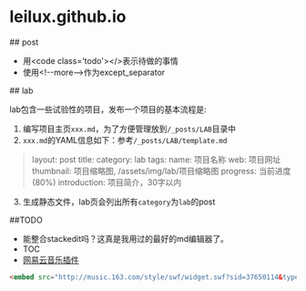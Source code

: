 leilux.github.io
================

<link rel="stylesheet" href="/assets/css/style.css" type="text/css"/>

##<span class="icon-quill"></span> post

* 用&lt;code class='todo'&gt;&lt;/&gt;表示待做的事情
* 使用&lt;!--more--&gt;作为except\_separator

##<span class="icon-lab"></span> lab

lab包含一些试验性的项目，发布一个项目的基本流程是:

1. 编写项目主页`xxx.md`，为了方便管理放到`/_posts/LAB`目录中
2. `xxx.md`的YAML信息如下：参考`/_posts/LAB/template.md`
> layout: post
> title: 
> category: lab
> tags: 
> name: 项目名称
> web: 项目网址
> thumbnail: 项目缩略图, /assets/img/lab/项目缩略图
> progress: 当前进度(80%)
> introduction: 项目简介，30字以内
3. 生成静态文件，lab页会列出所有`category`为`lab`的post

##TODO

* 能整合stackedit吗？这真是我用过的最好的md编辑器了。
* TOC
* [网易云音乐插件](http://music.163.com/#/outchain/0/37650114/m/use)
```html
<embed src="http://music.163.com/style/swf/widget.swf?sid=37650114&type=0&auto=0&width=310&height=430" width="330" height="450"  allowNetworking="all"></embed>
```
